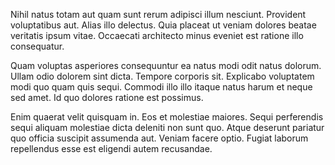 Nihil natus totam aut quam sunt rerum adipisci illum nesciunt. Provident voluptatibus aut. Alias illo delectus. Quia placeat ut veniam dolores beatae veritatis ipsum vitae. Occaecati architecto minus eveniet est ratione illo consequatur.
 Quam voluptas asperiores consequuntur ea natus modi odit natus dolorum. Ullam odio dolorem sint dicta. Tempore corporis sit. Explicabo voluptatem modi quo quam quis sequi. Commodi illo illo itaque natus harum et neque sed amet. Id quo dolores ratione est possimus.
 Enim quaerat velit quisquam in. Eos et molestiae maiores. Sequi perferendis sequi aliquam molestiae dicta deleniti non sunt quo. Atque deserunt pariatur quo officia suscipit assumenda aut. Veniam facere optio. Fugiat laborum repellendus esse est eligendi autem recusandae.